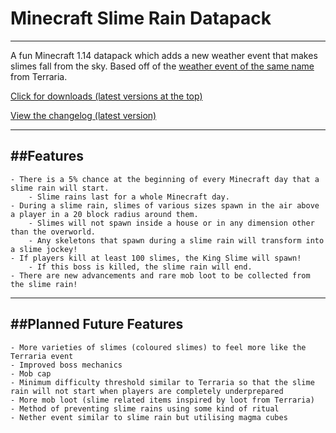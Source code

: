 # Minecraft Slime Rain Datapack
---
A fun Minecraft 1.14 datapack which adds a new weather event that makes slimes fall from the sky. Based off of the [weather event of the same name](https://terraria.gamepedia.com/Slime_Rain) from Terraria.

[Click for downloads (latest versions at the top)](https://github.com/TheDarkNova/mc-slimerain/releases)

[View the changelog (latest version)](https://github.com/TheDarkNova/mc-slimerain/blob/master/CHANGELOG.md)

---
##Features
---
	- There is a 5% chance at the beginning of every Minecraft day that a slime rain will start.
		- Slime rains last for a whole Minecraft day.
	- During a slime rain, slimes of various sizes spawn in the air above a player in a 20 block radius around them.
		- Slimes will not spawn inside a house or in any dimension other than the overworld.
		- Any skeletons that spawn during a slime rain will transform into a slime jockey!
	- If players kill at least 100 slimes, the King Slime will spawn!
		- If this boss is killed, the slime rain will end.
	- There are new advancements and rare mob loot to be collected from the slime rain!

---
##Planned Future Features
---
	- More varieties of slimes (coloured slimes) to feel more like the Terraria event
	- Improved boss mechanics
	- Mob cap
	- Minimum difficulty threshold similar to Terraria so that the slime rain will not start when players are completely underprepared
	- More mob loot (slime related items inspired by loot from Terraria)
	- Method of preventing slime rains using some kind of ritual
	- Nether event similar to slime rain but utilising magma cubes

